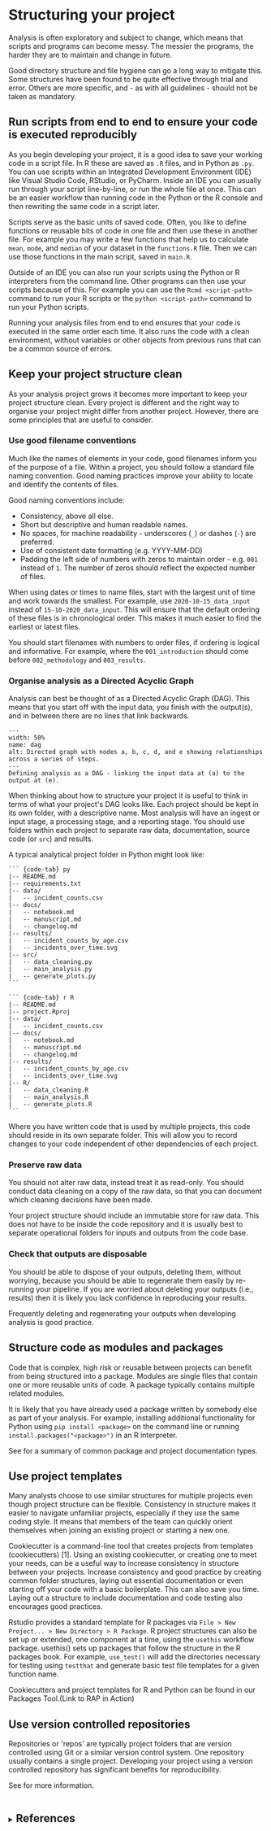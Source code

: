 # Structuring your project

Analysis is often exploratory and subject to change, which means that scripts and programs can become messy.
The messier the programs, the harder they are to maintain and change in future.

Good directory structure and file hygiene can go a long way to mitigate this. Some structures have been found to be quite effective through trial and error.
Others are more specific, and - as with all guidelines - should not be taken as mandatory.


## Run scripts from end to end to ensure your code is executed reproducibly

As you begin developing your project, it is a good idea to save your working code in a script file.
In R these are saved as `.R` files, and in Python as `.py`.
You can use scripts within an Integrated Development Environment (IDE) like
Visual Studio Code, RStudio, or PyCharm.
Inside an IDE you can usually run through your script line-by-line, or run the whole file at once.
This can be an easier workflow than running code in the Python or the R console and then rewriting the same code in a script later.

Scripts serve as the basic units of saved code.
Often, you like to define functions or reusable bits of code in one file and then use these in another file.
For example you may write a few functions that help us to calculate `mean`, `mode`, and `median` of your dataset in the `functions.R` file.
Then we can use those functions in the main script, saved in `main.R`.

Outside of an IDE you can also run your scripts using the Python or R interpreters from the command line.
Other programs can then use your scripts because of this.
For example you can use the `Rcmd <script-path>` command to run your R scripts or the `python <script-path>` command to run your Python scripts.

Running your analysis files from end to end ensures that your code is executed in the same order each time.
It also runs the code with a clean environment, without variables or other objects from previous runs that can be a common source of errors.


## Keep your project structure clean

As your analysis project grows it becomes more important to keep your project structure clean.
Every project is different and the right way to organise your project might differ from another project.
However, there are some principles that are useful to consider.


### Use good filename conventions

Much like the names of elements in your code, good filenames inform you of the purpose of a file.
Within a project, you should follow a standard file naming convention.
Good naming practices improve your ability to locate and identify the contents of files.

Good naming conventions include:

* Consistency, above all else.
* Short but descriptive and human readable names.
* No spaces, for machine readability - underscores (`_`) or dashes (`-`) are preferred.
* Use of consistent date formatting (e.g. YYYY-MM-DD)
* Padding the left side of numbers with zeros to maintain order -  e.g. `001` instead of `1`. The number of zeros should reflect the expected number of files.

When using dates or times to name files, start with the largest unit of time and work towards the smallest.
For example, use `2020-10-15_data_input` instead of `15-10-2020_data_input`.
This will ensure that the default ordering of these files is in chronological order.
This makes it much easier to find the earliest or latest files.

You should start filenames with numbers to order files, if ordering is logical and informative.
For example, where the `001_introduction` should come before `002_methodology` and `003_results`.


### Organise analysis as a Directed Acyclic Graph

Analysis can best be thought of as a Directed Acyclic Graph (DAG).
This means that you start off with the input data, you finish with the output(s), and in between there are no lines that link backwards.

<!-- Can we have this image as from wiki? -->
```{figure} https://upload.wikimedia.org/wikipedia/commons/thumb/f/fe/Tred-G.svg/800px-Tred-G.svg.png
---
width: 50%
name: dag
alt: Directed graph with nodes a, b, c, d, and e showing relationships across a series of steps.
---
Defining analysis as a DAG - linking the input data at (a) to the output at (e).
```

When thinking about how to structure your project it is useful to think in terms of what your project's DAG looks like.
Each project should be kept in its own folder, with a descriptive name.
Most analysis will have an ingest or input stage, a processing stage, and a reporting stage.
You should use folders within each project to separate raw data, documentation, source code (or `src`) and results.

A typical analytical project folder in Python might look like:

```` {tabs}
``` {code-tab} py
|-- README.md
|-- requirements.txt
|-- data/
|   -- incident_counts.csv
|-- docs/
|   -- notebook.md
|   -- manuscript.md
|   -- changelog.md
|-- results/
|   -- incident_counts_by_age.csv
|   -- incidents_over_time.svg
|-- src/
|   -- data_cleaning.py
|   -- main_analysis.py
|   -- generate_plots.py
```

``` {code-tab} r R
|-- README.md
|-- project.Rproj
|-- data/
|   -- incident_counts.csv
|-- docs/
|   -- notebook.md
|   -- manuscript.md
|   -- changelog.md
|-- results/
|   -- incident_counts_by_age.csv
|   -- incidents_over_time.svg
|-- R/
|   -- data_cleaning.R
|   -- main_analysis.R
|   -- generate_plots.R
```
```` 

Where you have written code that is used by multiple projects, this code should reside in its own separate folder.
This will allow you to record changes to your code independent of other dependencies of each project.


### Preserve raw data

You should not alter raw data, instead treat it as read-only.
You should conduct data cleaning on a copy of the raw data, so that you can document which cleaning decisions have been made.

Your project structure should include an immutable store for raw data. This does not have to be inside the code repository and it is usually best to separate operational folders for inputs and outputs from the code base.


### Check that outputs are disposable

You should be able to dispose of your outputs, deleting them, without worrying, because you should be able to regenerate them easily by re-running your pipeline.
If you are worried about deleting your outputs (i.e., results) then it is likely you lack confidence in reproducing your results.

Frequently deleting and regenerating your outputs when developing analysis is good practice.


## Structure code as modules and packages

Code that is complex, high risk or reusable between projects can benefit from being structured into a package.
Modules are single files that contain one or more reusable units of code.
A package typically contains multiple related modules.

It is likely that you have already used a package written by somebody else as part of your analysis.
For example, installing additional functionality for Python using `pip install <package>` on the command line or
running `install.packages("<package>")` in an R interpreter.

See [](project_documentation.md) for a summary of common package and project documentation types.


## Use project templates

Many analysts choose to use similar structures for multiple projects even though project structure can be flexible.
Consistency in structure makes it easier to navigate unfamiliar projects, especially if they use the same coding style.
It means that members of the team can quickly orient themselves when joining an existing project or starting a new one.

Cookiecutter is a command-line tool that creates projects from templates (cookiecutters) [1].
Using an existing cookiecutter, or creating one to meet your needs, can be a useful way to increase consistency in structure between your projects.
Increase consistency and good practice by creating common folder structures, laying out essential documentation or even starting off your code with a basic boilerplate.
This can also save you time. Laying out a structure to include documentation and code testing also encourages good practices.

Rstudio provides a standard template for R packages via `File > New Project... > New Directory > R Package`.
R project structures can also be set up or extended, one component at a time, using the `usethis` workflow package. usethis() sets up packages that follow the structure in the R packages book.
For example, `use_test()` will add the directories necessary for testing using `testthat` and generate basic test file templates for a given function name.

Cookiecutters and project templates for R and Python can be found in our Packages Tool.(Link to RAP in Action)

## Use version controlled repositories

Repositories or 'repos' are typically project folders that are version controlled using Git or a similar version control system.
One repository usually contains a single project.
Developing your project using a version controlled repository has significant benefits for reproducibility.

See [](version_control.md) for more information.


<details> 
<summary><h2 style="display:inline-block">References </h2></summary>

1) Greenfeld A.R., and contributors. cookiecutter [Online]. GitHub  [Accessed 24 September 2025]. Available from: https://github.com/cookiecutter/cookiecutter

</details>